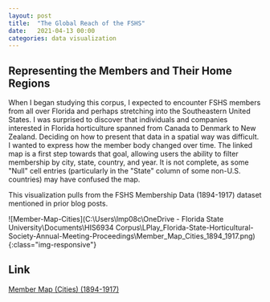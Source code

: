 ```yaml
---
layout: post
title:  "The Global Reach of the FSHS"
date:   2021-04-13 00:00
categories: data visualization
---
```


##  Representing the Members and Their Home Regions

When I began studying this corpus, I expected to encounter FSHS members from all over Florida and perhaps stretching into the Southeastern United States. I was surprised to discover that individuals and companies interested in Florida horticulture spanned from Canada to Denmark to New Zealand. Deciding on how to present that data in a spatial way was difficult. I wanted to express how the member body changed over time. The linked map is a first step towards that goal, allowing users the ability to filter membership by city, state, country, and year. It is not complete, as some "Null" cell entries (particularly in the "State" column of some non-U.S. countries) may have confused the map. 

This visualization pulls from the FSHS Membership Data (1894-1917) dataset mentioned in prior blog posts. 

![Member-Map-Cities](C:\Users\lmp08c\OneDrive - Florida State University\Documents\HIS6934 Corpus\LPlay_Florida-State-Horticultural-Society-Annual-Meeting-Proceedings\Member_Map_Cities_1894_1917.png){:class="img-responsive"}


## Link
[Member Map (Cities) (1894-1917)](https://public.tableau.com/views/MemberMapCities1894-1917/Sheet1?:language=en&:display_count=y&publish=yes&:origin=viz_share_link)



